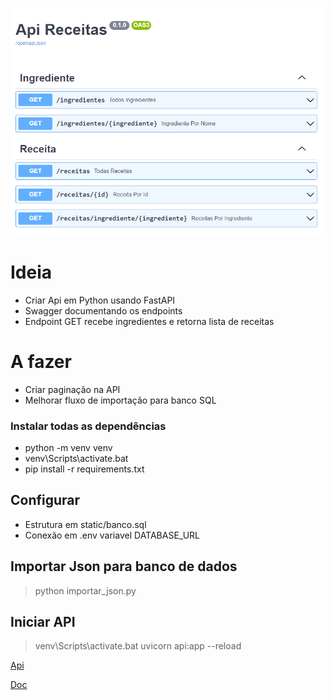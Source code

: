 
![Swagger](static/swagger.png)

# Ideia
- Criar Api em Python usando FastAPI
- Swagger documentando os endpoints
- Endpoint GET recebe ingredientes e retorna lista de receitas

# A fazer
- Criar paginação na API
- Melhorar fluxo de importação para banco SQL

### Instalar todas as dependências
* python -m venv venv
* venv\Scripts\activate.bat
* pip install -r requirements.txt

## Configurar
* Estrutura em static/banco.sql
* Conexão em .env variavel DATABASE_URL

## Importar Json para banco de dados
> python importar_json.py

## Iniciar API
> venv\Scripts\activate.bat
> uvicorn api:app --reload

[Api](http://localhost:8000/)

[Doc](http://localhost:8000/docs#/)
